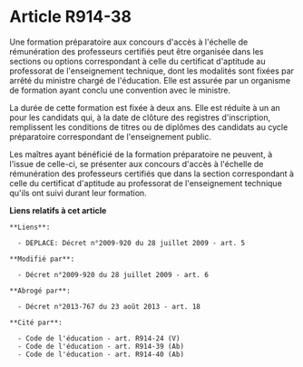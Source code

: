 # Article R914-38

Une formation préparatoire aux concours d'accès à l'échelle de rémunération des professeurs certifiés peut être organisée
dans les sections ou options correspondant à celle du certificat d'aptitude au professorat de l'enseignement technique, dont
les modalités sont fixées par arrêté du ministre chargé de l'éducation. Elle est assurée par un organisme de formation ayant
conclu une convention avec le ministre.

La durée de cette formation est fixée à deux ans. Elle est réduite à un an pour les candidats qui, à la date de clôture des
registres d'inscription, remplissent les conditions de titres ou de diplômes des candidats au cycle préparatoire
correspondant de l'enseignement public. 

Les maîtres ayant bénéficié de la formation préparatoire ne peuvent, à l'issue de celle-ci, se présenter aux concours d'accès
à l'échelle de rémunération des professeurs certifiés que dans la section correspondant à celle du certificat d'aptitude au
professorat de l'enseignement technique qu'ils ont suivi durant leur formation.

**Liens relatifs à cet article**

	**Liens**:

	  - DEPLACE: Décret n°2009-920 du 28 juillet 2009 - art. 5

	**Modifié par**:

	  - Décret n°2009-920 du 28 juillet 2009 - art. 6

	**Abrogé par**:

	  - Décret n°2013-767 du 23 août 2013 - art. 18

	**Cité par**:

	  - Code de l'éducation - art. R914-24 (V)
	  - Code de l'éducation - art. R914-39 (Ab)
	  - Code de l'éducation - art. R914-40 (Ab)
